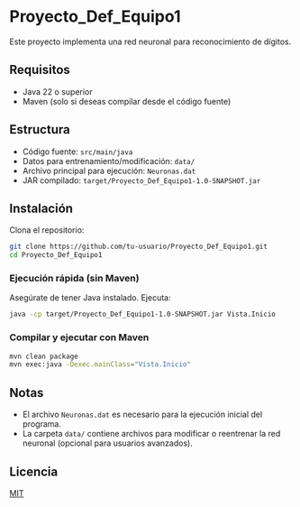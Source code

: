 # Proyecto_Def_Equipo1

Este proyecto implementa una red neuronal para reconocimiento de dígitos.

## Requisitos
- Java 22 o superior
- Maven (solo si deseas compilar desde el código fuente)

## Estructura
- Código fuente: `src/main/java`
- Datos para entrenamiento/modificación: `data/`
- Archivo principal para ejecución: `Neuronas.dat`
- JAR compilado: `target/Proyecto_Def_Equipo1-1.0-SNAPSHOT.jar`

## Instalación
Clona el repositorio:
```sh
git clone https://github.com/tu-usuario/Proyecto_Def_Equipo1.git
cd Proyecto_Def_Equipo1
```

### Ejecución rápida (sin Maven)
Asegúrate de tener Java instalado. Ejecuta:
```sh
java -cp target/Proyecto_Def_Equipo1-1.0-SNAPSHOT.jar Vista.Inicio
```

### Compilar y ejecutar con Maven
```sh
mvn clean package
mvn exec:java -Dexec.mainClass="Vista.Inicio"
```

## Notas
- El archivo `Neuronas.dat` es necesario para la ejecución inicial del programa.
- La carpeta `data/` contiene archivos para modificar o reentrenar la red neuronal (opcional para usuarios avanzados).

## Licencia
[MIT](LICENSE)

